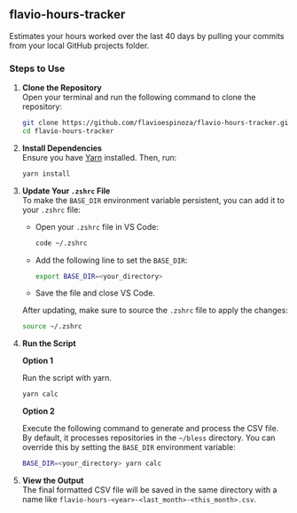 ## flavio-hours-tracker

Estimates your hours worked over the last 40 days by pulling your commits from your local GitHub projects folder.

### Steps to Use

1. **Clone the Repository**  
   Open your terminal and run the following command to clone the repository:
   ```bash
   git clone https://github.com/flavioespinoza/flavio-hours-tracker.git
   cd flavio-hours-tracker
   ```

2. **Install Dependencies**  
   Ensure you have [Yarn](https://classic.yarnpkg.com/lang/en/docs/install/) installed. Then, run:
   ```bash
   yarn install
   ```

3. **Update Your `.zshrc` File**  
   To make the `BASE_DIR` environment variable persistent, you can add it to your `.zshrc` file:
   - Open your `.zshrc` file in VS Code:
     ```bash
     code ~/.zshrc
     ```
   - Add the following line to set the `BASE_DIR`:
     ```bash
     export BASE_DIR=<your_directory>
     ```
   - Save the file and close VS Code.

   After updating, make sure to source the `.zshrc` file to apply the changes:
   ```bash
   source ~/.zshrc
   ```

4. **Run the Script** 


   **Option 1**
   
   Run the script with yarn.
   ```bash
   yarn calc
   ```
   
   **Option 2**

   Execute the following command to generate and process the CSV file. By default, it processes repositories in the `~/bless` directory. You can override this by setting the `BASE_DIR` environment variable:
   ```bash
   BASE_DIR=<your_directory> yarn calc
   ```

5. **View the Output**  
   The final formatted CSV file will be saved in the same directory with a name like `flavio-hours-<year>-<last_month>-<this_month>.csv`.
